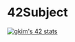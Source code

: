 # 42Subject
[![gkim's 42 stats](https://badge42.vercel.app/api/v2/cl5ni0veq000609juu0g45mti/stats?cursusId=21&coalitionId=86)](https://github.com/JaeSeoKim/badge42)
